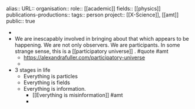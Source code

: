 alias::
URL::
organisation::
role:: [[academic]] 
fields:: [[physics]] 
publications-productions:: 
tags:: person
project:: [[X-Science]], [[amt]] 
public:: true

-
- We are inescapably involved in bringing about that which appears to be happening. We are not only observers. We are participants. In some strange sense, this is a [[participatory universe]] . #quote #amt
	- https://alexandrafuller.com/participatory-universe
	-
- 3 stages in life
	- Everything is particles
	- Everything is fields
	- Everything is information.
		- [[Everything is misinformation]] #amt
		-